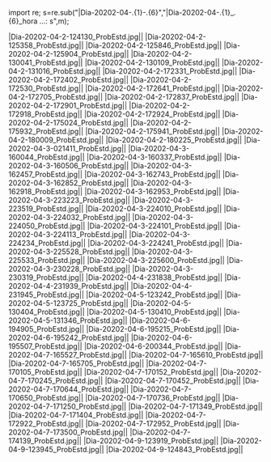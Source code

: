 import re; s=re.sub("|Dia-20202-04-.{1}-.{6}","|Dia-20202-04-.{1}_.{6}_hora
    ...: s",m);           
    
|Dia-20202-04-2-124130_ProbEstd.jpg||
|Dia-20202-04-2-125358_ProbEstd.jpg||
|Dia-20202-04-2-125846_ProbEstd.jpg||
|Dia-20202-04-2-125904_ProbEstd.jpg||
|Dia-20202-04-2-130041_ProbEstd.jpg||
|Dia-20202-04-2-130109_ProbEstd.jpg||
|Dia-20202-04-2-131016_ProbEstd.jpg||
|Dia-20202-04-2-172331_ProbEstd.jpg||
|Dia-20202-04-2-172402_ProbEstd.jpg||
|Dia-20202-04-2-172530_ProbEstd.jpg||
|Dia-20202-04-2-172641_ProbEstd.jpg||
|Dia-20202-04-2-172705_ProbEstd.jpg||
|Dia-20202-04-2-172837_ProbEstd.jpg||
|Dia-20202-04-2-172901_ProbEstd.jpg||
|Dia-20202-04-2-172918_ProbEstd.jpg||
|Dia-20202-04-2-172924_ProbEstd.jpg||
|Dia-20202-04-2-175024_ProbEstd.jpg||
|Dia-20202-04-2-175932_ProbEstd.jpg||
|Dia-20202-04-2-175941_ProbEstd.jpg||
|Dia-20202-04-2-180009_ProbEstd.jpg||
|Dia-20202-04-2-180225_ProbEstd.jpg||
|Dia-20202-04-3-021411_ProbEstd.jpg||
|Dia-20202-04-3-160044_ProbEstd.jpg||
|Dia-20202-04-3-160337_ProbEstd.jpg||
|Dia-20202-04-3-160506_ProbEstd.jpg||
|Dia-20202-04-3-162457_ProbEstd.jpg||
|Dia-20202-04-3-162743_ProbEstd.jpg||
|Dia-20202-04-3-162852_ProbEstd.jpg||
|Dia-20202-04-3-162918_ProbEstd.jpg||
|Dia-20202-04-3-162953_ProbEstd.jpg||
|Dia-20202-04-3-223223_ProbEstd.jpg||
|Dia-20202-04-3-223519_ProbEstd.jpg||
|Dia-20202-04-3-224010_ProbEstd.jpg||
|Dia-20202-04-3-224032_ProbEstd.jpg||
|Dia-20202-04-3-224050_ProbEstd.jpg||
|Dia-20202-04-3-224101_ProbEstd.jpg||
|Dia-20202-04-3-224113_ProbEstd.jpg||
|Dia-20202-04-3-224234_ProbEstd.jpg||
|Dia-20202-04-3-224241_ProbEstd.jpg||
|Dia-20202-04-3-225528_ProbEstd.jpg||
|Dia-20202-04-3-225533_ProbEstd.jpg||
|Dia-20202-04-3-225600_ProbEstd.jpg||
|Dia-20202-04-3-230228_ProbEstd.jpg||
|Dia-20202-04-3-230319_ProbEstd.jpg||
|Dia-20202-04-4-231838_ProbEstd.jpg||
|Dia-20202-04-4-231939_ProbEstd.jpg||
|Dia-20202-04-4-231945_ProbEstd.jpg||
|Dia-20202-04-5-123242_ProbEstd.jpg||
|Dia-20202-04-5-123725_ProbEstd.jpg||
|Dia-20202-04-5-130404_ProbEstd.jpg||
|Dia-20202-04-5-130410_ProbEstd.jpg||
|Dia-20202-04-5-131346_ProbEstd.jpg||
|Dia-20202-04-6-194905_ProbEstd.jpg||
|Dia-20202-04-6-195215_ProbEstd.jpg||
|Dia-20202-04-6-195242_ProbEstd.jpg||
|Dia-20202-04-6-195507_ProbEstd.jpg||
|Dia-20202-04-6-200344_ProbEstd.jpg||
|Dia-20202-04-7-165527_ProbEstd.jpg||
|Dia-20202-04-7-165610_ProbEstd.jpg||
|Dia-20202-04-7-165705_ProbEstd.jpg||
|Dia-20202-04-7-170105_ProbEstd.jpg||
|Dia-20202-04-7-170152_ProbEstd.jpg||
|Dia-20202-04-7-170245_ProbEstd.jpg||
|Dia-20202-04-7-170452_ProbEstd.jpg||
|Dia-20202-04-7-170644_ProbEstd.jpg||
|Dia-20202-04-7-170650_ProbEstd.jpg||
|Dia-20202-04-7-170736_ProbEstd.jpg||
|Dia-20202-04-7-171250_ProbEstd.jpg||
|Dia-20202-04-7-171349_ProbEstd.jpg||
|Dia-20202-04-7-171404_ProbEstd.jpg||
|Dia-20202-04-7-172922_ProbEstd.jpg||
|Dia-20202-04-7-172952_ProbEstd.jpg||
|Dia-20202-04-7-173500_ProbEstd.jpg||
|Dia-20202-04-7-174139_ProbEstd.jpg||
|Dia-20202-04-9-123919_ProbEstd.jpg||
|Dia-20202-04-9-123945_ProbEstd.jpg||
|Dia-20202-04-9-124843_ProbEstd.jpg||
